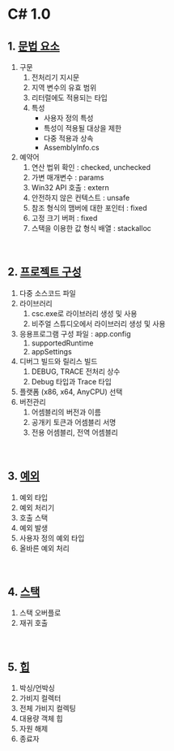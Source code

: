 # C# 1.0

## 1. [문법 요소](c1_001_syntax_element.md)
1. 구문
    1. 전처리기 지시문
    2. 지역 변수의 유효 범위
    3. 리터럴에도 적용되는 타입
    4. 특성
        - 사용자 정의 특성
        - 특성이 적용될 대상을 제한
        - 다중 적용과 상속
        - AssemblyInfo.cs
2. 예약어
    1. 연산 법위 확인 : checked, unchecked
    2. 가변 매개변수 : params
    3. Win32 API 호출 : extern
    4. 안전하지 않은 컨텍스트 : unsafe
    5. 참조 형식의 맴버에 대한 포인터 : fixed
    6. 고정 크기 버퍼 : fixed
    7. 스택을 이용한 값 형식 배열 : stackalloc

<br/>

## 2. [프로젝트 구성](c1_002_project_structure.md)
1. 다중 소스코드 파일
2. 라이브러리
    1. csc.exe로 라이브러리 생성 및 사용
    2. 비주얼 스튜디오에서 라이브러리 생성 및 사용
3. 응용프로그램 구성 파일 : app.config
    1. supportedRuntime
    2. appSettings
4. 디버그 빌드와 릴리스 빌드
    1. DEBUG, TRACE 전처리 상수
    2. Debug 타입과 Trace 타입
5. 플랫폼 (x86, x64, AnyCPU) 선택
6. 버전관리 
    1. 어셈블리의 버전과 이름
    2. 공개키 토큰과 어셈블리 서명
    3. 전용 어셈블리, 전역 어셈블리

<br/>

## 3. [예외](c1_003_exception.md)
1. 예외 타입
2. 예외 처리기
3. 호출 스택
4. 예외 발생
5. 사용자 정의 예외 타입
6. 올바른 예외 처리

<br/>

## 4. [스택](c1_004_stack.md)    
1. 스택 오버플로
2. 재귀 호출

<br/>

## 5. [힙](c1_005_heap.md)
1. 박싱/언박싱
2. 가비지 컬렉터
3. 전체 가비지 컬렉팅
4. 대용량 객체 힙
5. 자원 해제
6. 종료자